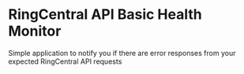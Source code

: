# RingCentral API Basic Health Monitor

Simple application to notify you if there are error responses from your expected RingCentral API requests


